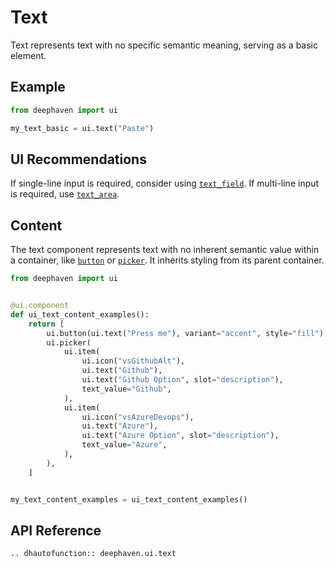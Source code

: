 # Text

Text represents text with no specific semantic meaning, serving as a basic element.

## Example

```python
from deephaven import ui

my_text_basic = ui.text("Paste")
```

## UI Recommendations

If single-line input is required, consider using [`text_field`](./text_field.md). If multi-line input is required, use [`text_area`](./text_area.md).


## Content

The text component represents text with no inherent semantic value within a container, like [`button`](./button.md) or [`picker`](./picker.md). It inherits styling from its parent container.

```python
from deephaven import ui


@ui.component
def ui_text_content_examples():
    return [
        ui.button(ui.text("Press me"), variant="accent", style="fill"),
        ui.picker(
            ui.item(
                ui.icon("vsGithubAlt"),
                ui.text("Github"),
                ui.text("Github Option", slot="description"),
                text_value="Github",
            ),
            ui.item(
                ui.icon("vsAzureDevops"),
                ui.text("Azure"),
                ui.text("Azure Option", slot="description"),
                text_value="Azure",
            ),
        ),
    ]


my_text_content_examples = ui_text_content_examples()
```

## API Reference

```{eval-rst}
.. dhautofunction:: deephaven.ui.text
```




